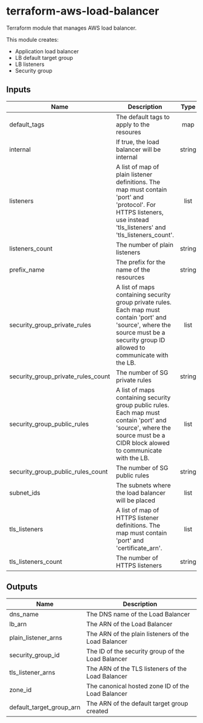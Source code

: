 # terraform-aws-load-balancer

Terraform module that manages AWS load balancer.

This module creates:

- Application load balancer
- LB default target group
- LB listeners
- Security group


## Inputs

| Name | Description | Type | Default | Required |
|------|-------------|:----:|:-----:|:-----:|
| default\_tags | The default tags to apply to the resoures | map | `<map>` | no |
| internal | If true, the load balancer will be internal | string | `"true"` | no |
| listeners | A list of map of plain listener definitions. The map must contain 'port' and 'protocol'.   For HTTPS listeners, use instead 'tls_listeners' and 'tls_listeners_count'. | list | `<list>` | no |
| listeners\_count | The number of plain listeners | string | `"0"` | no |
| prefix\_name | The prefix for the name of the resources | string | `"my"` | no |
| security\_group\_private\_rules | A list of maps containing security group private rules.   Each map must contain 'port' and 'source', where the source must be a   security group ID allowed to communicate with the LB. | list | `<list>` | no |
| security\_group\_private\_rules\_count | The number of SG private rules | string | `"0"` | no |
| security\_group\_public\_rules | A list of maps containing security group public rules.   Each map must contain 'port' and 'source', where the source must be a   CIDR block alowed to communicate with the LB. | list | `<list>` | no |
| security\_group\_public\_rules\_count | The number of SG public rules | string | `"0"` | no |
| subnet\_ids | The subnets where the load balancer will be placed | list | n/a | yes |
| tls\_listeners | A list of map of HTTPS listener definitions. The map must contain 'port' and 'certificate_arn'. | list | `<list>` | no |
| tls\_listeners\_count | The number of HTTPS listeners | string | `"0"` | no |

## Outputs

| Name | Description |
|------|-------------|
| dns\_name | The DNS name of the Load Balancer |
| lb\_arn | The ARN of the Load Balancer |
| plain\_listener\_arns | The ARN of the plain listeners of the Load Balancer |
| security\_group\_id | The ID of the security group of the Load Balancer |
| tls\_listener\_arns | The ARN of the TLS listeners of the Load Balancer |
| zone\_id | The canonical hosted zone ID of the Load Balancer |
| default\_target\_group\_arn | The ARN of the default target group created |

